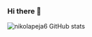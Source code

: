 ### Hi there 👋

![nikolapeja6 GitHub stats](https://github-readme-stats.vercel.app/api?username=nikolapeja6&show_icons=true&theme=default&count_private=true) <br>
